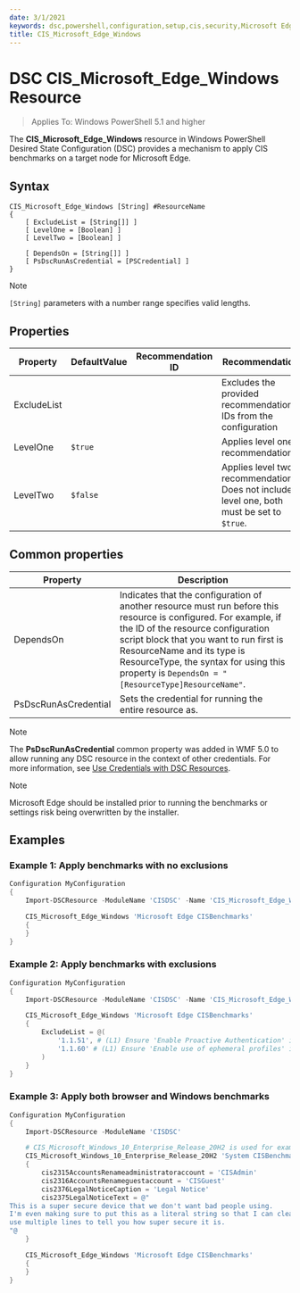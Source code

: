 ```yaml
---
date: 3/1/2021
keywords: dsc,powershell,configuration,setup,cis,security,Microsoft Edge
title: CIS_Microsoft_Edge_Windows
---
```

# DSC CIS_Microsoft_Edge_Windows Resource

> Applies To: Windows PowerShell 5.1 and higher

The **CIS_Microsoft_Edge_Windows** resource in Windows PowerShell Desired State Configuration (DSC) provides a
mechanism to apply CIS benchmarks on a target node for Microsoft Edge.

## Syntax

```Syntax
CIS_Microsoft_Edge_Windows [String] #ResourceName
{
    [ ExcludeList = [String[]] ]
    [ LevelOne = [Boolean] ]
    [ LevelTwo = [Boolean] ]

    [ DependsOn = [String[]] ]
    [ PsDscRunAsCredential = [PSCredential] ]
}
```
> [!NOTE]
> `[String]` parameters with a number range specifies valid lengths.

## Properties

|Property |DefaultValue | Recommendation ID|Recommendation
|---|---|---|---|
|ExcludeList | | |Excludes the provided recommendation IDs from the configuration |
|LevelOne |`$true` | |Applies level one recommendations |
|LevelTwo |`$false` | |Applies level two recommendations. Does not include level one, both must be set to `$true`. |


## Common properties

|Property |Description |
|---|---|
|DependsOn |Indicates that the configuration of another resource must run before this resource is configured. For example, if the ID of the resource configuration script block that you want to run first is ResourceName and its type is ResourceType, the syntax for using this property is `DependsOn = "[ResourceType]ResourceName"`. |
|PsDscRunAsCredential |Sets the credential for running the entire resource as. |

> [!NOTE]
> The **PsDscRunAsCredential** common property was added in WMF 5.0 to allow running any DSC
> resource in the context of other credentials. For more information, see [Use Credentials with DSC Resources](https://docs.microsoft.com/en-us/powershell/scripting/dsc/configurations/runasuser?view=powershell-7).

> [!NOTE]
> Microsoft Edge should be installed prior to running the benchmarks or settings risk being overwritten by the installer.

## Examples

### Example 1: Apply benchmarks with no exclusions

```powershell
Configuration MyConfiguration
{
    Import-DSCResource -ModuleName 'CISDSC' -Name 'CIS_Microsoft_Edge_Windows'

    CIS_Microsoft_Edge_Windows 'Microsoft Edge CISBenchmarks'
    {
    }
}
```

### Example 2: Apply benchmarks with exclusions

```powershell
Configuration MyConfiguration
{
    Import-DSCResource -ModuleName 'CISDSC' -Name 'CIS_Microsoft_Edge_Windows'

    CIS_Microsoft_Edge_Windows 'Microsoft Edge CISBenchmarks'
    {
        ExcludeList = @(
            '1.1.51', # (L1) Ensure 'Enable Proactive Authentication' is set to 'Disabled'
            '1.1.60' # (L1) Ensure 'Enable use of ephemeral profiles' is set to 'Disabled'
        )
    }
}
```

### Example 3: Apply both browser and Windows benchmarks

```powershell
Configuration MyConfiguration
{
    Import-DSCResource -ModuleName 'CISDSC'

    # CIS_Microsoft_Windows_10_Enterprise_Release_20H2 is used for example purposes. Use the resource applicable to your system's build.
    CIS_Microsoft_Windows_10_Enterprise_Release_20H2 'System CISBenchmarks'
    {
        cis2315AccountsRenameadministratoraccount = 'CISAdmin'
        cis2316AccountsRenameguestaccount = 'CISGuest'
        cis2376LegalNoticeCaption = 'Legal Notice'
        cis2375LegalNoticeText = @"
This is a super secure device that we don't want bad people using.
I'm even making sure to put this as a literal string so that I can cleanly
use multiple lines to tell you how super secure it is.
"@
    }

    CIS_Microsoft_Edge_Windows 'Microsoft Edge CISBenchmarks'
    {
    }
}
```

